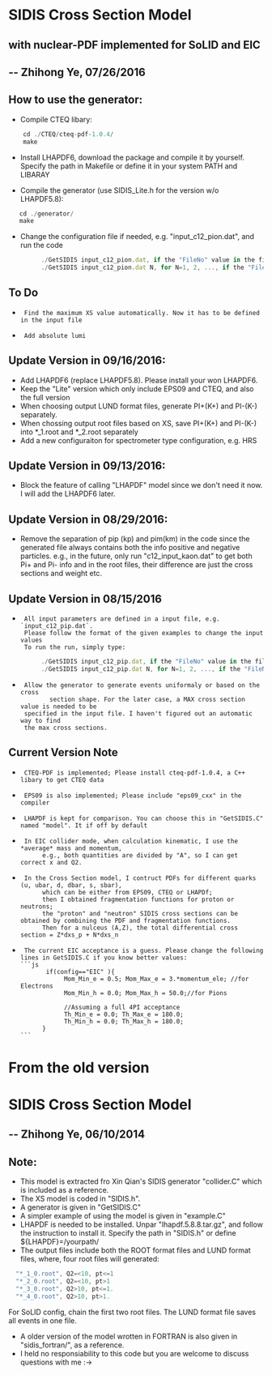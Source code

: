 
# SIDIS Cross Section Model 
## with nuclear-PDF implemented for SoLID and EIC
## -- Zhihong Ye, 07/26/2016

## How to use the generator:
* Compile CTEQ libary:
```js
    cd ./CTEQ/cteq-pdf-1.0.4/
    make
```

* Install LHAPDF6, download the package and compile it by yourself. 
  Specify the path in Makefile or define it in your system PATH and LIBARAY

* Compile the generator (use SIDIS_Lite.h for the version w/o LHAPDF5.8):
```js
   cd ./generator/
   make
```

* Change the configuration file if needed, e.g. "input_c12_pion.dat", and run the code
```js
         ./GetSIDIS input_c12_pion.dat, if the "FileNo" value in the file is not "0",
         ./GetSIDIS input_c12_pion.dat N, for N=1, 2, ..., if the "FileNo" value in the file is "0"
```

## To Do
  *      Find the maximum XS value automatically. Now it has to be defined in the input file
  *      Add absolute lumi

## Update Version in 09/16/2016:
* Add LHAPDF6 (replace LHAPDF5.8). Please install your won LHAPDF6.
* Keep the "Lite" version which only include EPS09 and CTEQ, and also the full version
* When choosing output LUND format files, generate PI+(K+) and PI-(K-) separately.
* When chossing output root files based on XS, save PI+(K+) and PI-(K-) into *_1.root and *_2.root separately
* Add a new configuraiton for spectrometer type configuration, e.g. HRS

## Update Version in 09/13/2016:
* Block the feature of calling "LHAPDF" model since we don't need it now. I will add the LHAPDF6 later.

## Update Version in 08/29/2016:
* Remove the separation of pip (kp) and pim(km) in the code since the generated
   file always contains both the info positive and negative particles. 
     e.g., in the future, only run "c12_input_kaon.dat" to get both Pi+ and Pi- info
     and in the root files, their difference are just the cross sections and weight etc.

## Update Version in 08/15/2016
  *      All input parameters are defined in a input file, e.g. `input_c12_pip.dat`.
         Please follow the format of the given examples to change the input values
         To run the run, simply type:
```js
         ./GetSIDIS input_c12_pip.dat, if the "FileNo" value in the file is not "0",
         ./GetSIDIS input_c12_pip.dat N, for N=1, 2, ..., if the "FileNo" value in the file is "0"
```
  *      Allow the generator to generate events uniformaly or based on the cross
                section shape. For the later case, a MAX cross section value is needed to be
         specified in the input file. I haven't figured out an automatic way to find
         the max cross sections.

## Current Version Note
 *      CTEQ-PDF is implemented; Please install cteq-pdf-1.0.4, a C++ libary to get CTEQ data
 *      EPS09 is also implemented; Please include "eps09_cxx" in the compiler
 *      LHAPDF is kept for comparison. You can choose this in "GetSIDIS.C" named "model". It if off by default
 *      In EIC collider mode, when calculation kinematic, I use the *average* mass and momentum,
             e.g., both quantities are divided by "A", so I can get correct x and Q2.
 *      In the Cross Section model, I contruct PDFs for different quarks (u, ubar, d, dbar, s, sbar),
             which can be either from EPS09, CTEQ or LHAPDf;
             then I obtained fragmentation functions for proton or neutrons;
             the "proton" and "neutron" SIDIS cross sections can be obtained by combining the PDF and fragmentation functions.
             Then for a nulceus (A,Z), the total differential cross section = Z*dxs_p + N*dxs_n
 *      The current EIC acceptance is a guess. Please change the following lines in GetSIDIS.C if you know better values:
       ```js
              if(config=="EIC" ){
                   Mom_Min_e = 0.5; Mom_Max_e = 3.*momentum_ele; //for Electrons
                   Mom_Min_h = 0.0; Mom_Max_h = 50.0;//for Pions

                   //Assuming a full 4PI acceptance
                   Th_Min_e = 0.0; Th_Max_e = 180.0;
                   Th_Min_h = 0.0; Th_Max_h = 180.0;
             }
       ```


# From the old version 
# SIDIS Cross Section Model 
## -- Zhihong Ye, 06/10/2014

## Note:
* This model is extracted fro Xin Qian's SIDIS generator "collider.C"
which is included as a reference.
* The XS model is coded in "SIDIS.h".
* A generator is given in "GetSIDIS.C"
* A simpler example of using the model is given in "example.C"
* LHAPDF is needed to be installed. Unpar "lhapdf.5.8.8.tar.gz",
and follow the instruction to install it. Specify the path in "SIDIS.h" or
define ${LHAPDF}=/yourpath/
* The output files include both the ROOT format files and LUND format files,
where, four root files will generated: 
```js
  "*_1_0.root", Q2=<10, pt<=1
  "*_2_0.root", Q2=<10, pt>1
  "*_3_0.root", Q2>10, pt<=1.
  "*_4_0.root", Q2>10, pt>1.
 ```
For SoLID config, chain the first two root files.
The LUND format file saves all events in one file.
* A older version of the model wrotten in FORTRAN is also given in "sidis_fortran/", as a reference.
* I held no responsiability to this code but you are welcome to discuss questions with me :->
